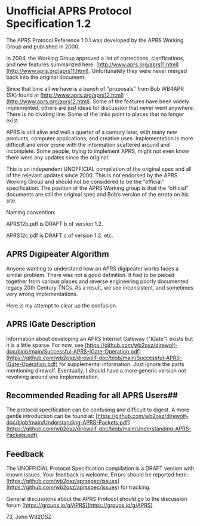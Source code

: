 # Unofficial APRS Protocol Specification 1.2 #

The APRS Protocol Reference 1.0.1 was developed by the APRS Working Group and published in 2000.   

In 2004, the Working Group approved a list of corrections, clarifications, and new features summarized here:  [http://www.aprs.org/aprs11.html](http://www.aprs.org/aprs11.html). Unfortunately they were never merged back into the original document.
 
Since that time all we have is a bunch of "proposals" from Bob WB4APR (SK) found at [http://www.aprs.org/aprs12.html](http://www.aprs.org/aprs12.html).   Some of the features have been widely implemented, others are just ideas for discussion that never went anywhere.  There is no dividing line.  Some of the links point to places that no longer exist.

APRS is still alive and well a quarter of a century later, with many new products, computer applications, and creative uses.  Implementation is more difficult and error prone with the information scattered around and incomplete.  Some people, trying to implement APRS, might not even know there were any updates since the original.  

This is an independent UNOFFICIAL compilation of the original spec and all of the relevant updates since 2000.  This is not endorsed by the APRS Working Group and should not be considered to be the “official” specification.  The position of the APRS Working group is that the “official” documents are still the original spec and Bob’s version of the errata on his site. 

Naming convention:

APRS12b.pdf is DRAFT b of version 1.2.

APRS12c.pdf is DRAFT c of version 1.2.  etc.


## APRS Digipeater Algorithm ##

Anyone wanting to understand how an APRS digipeater works faces a similar problem.  There was not a good definition.  It had to be pieced together from various places and reverse engineering poorly documented legacy 20th Century TNCs.  As a result, we see inconsistent, and sometimes very wrong implementations.

Here is my attempt to clear up the confusion.


## APRS IGate Description ##

Information about developing an APRS Internet Gateway ("IGate") exists but it is a little sparse.  For now, see [https://github.com/wb2osz/direwolf-doc/blob/main/Successful-APRS-IGate-Operation.pdf](https://github.com/wb2osz/direwolf-doc/blob/main/Successful-APRS-IGate-Operation.pdf)  for supplemental information.  Just ignore the parts mentioning direwolf.  Eventually, I should have a more generic version not revolving around one implementation.


## Recommended Reading for all APRS Users##

The protocol specification can be confusing and difficult to digest.  A more gentle introduction can be found at:  [https://github.com/wb2osz/direwolf-doc/blob/main/Understanding-APRS-Packets.pdf](https://github.com/wb2osz/direwolf-doc/blob/main/Understanding-APRS-Packets.pdf)



## Feedback ##

The UNOFFICIAL Protocol Specification compilation is a DRAFT version with known issues.  Your feedback is welcome.  Errors should be reported here: [https://github.com/wb2osz/aprsspec/issues](https://github.com/wb2osz/aprsspec/issues)   for tracking.

General discussions about the APRS Protocol should go to the discussion forum  [https://groups.io/g/APRS](https://groups.io/g/APRS)

73, John WB2OSZ